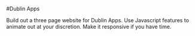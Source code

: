 #Dublin Apps

Build out a three page website for Dublin Apps.
Use Javascript features to animate out at your discretion. 
Make it responsive if you have time. 